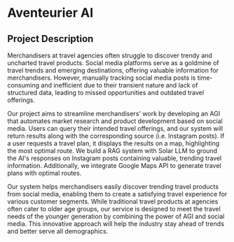 # Aventeurier AI

## Project Description

Merchandisers at travel agencies often struggle to discover trendy and uncharted travel products. Social media platforms serve as a goldmine of travel trends and emerging destinations, offering valuable information for merchandisers. However, manually tracking social media posts is time-consuming and inefficient due to their transient nature and lack of structured data, leading to missed opportunities and outdated travel offerings.

Our project aims to streamline merchandisers' work by developing an AGI that automates market research and product development based on social media. Users can query their intended travel offerings, and our system will return results along with the corresponding source (i.e. Instagram posts). If a user requests a travel plan, it displays the results on a map, highlighting the most optimal route. We build a RAG system with Solar LLM to ground the AI's responses on Instagram posts containing valuable, trending travel information. Additionally, we integrate Google Maps API to generate travel plans with optimal routes.

Our system helps merchandisers easily discover trending travel products from social media, enabling them to create a satisfying travel experience for various customer segments. While traditional travel products at agencies often cater to older age groups, our service is designed to meet the travel needs of the younger generation by combining the power of AGI and social media. This innovative approach will help the industry stay ahead of trends and better serve all demographics.

